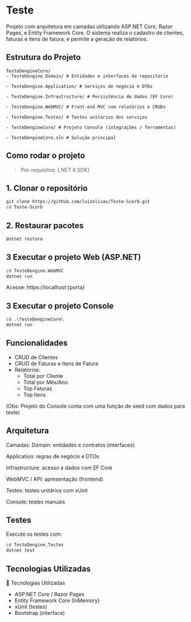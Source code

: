 # Teste

Projeto com arquitetura em camadas utilizando ASP.NET Core, Razor Pages, e Entity Framework Core. O sistema realiza o cadastro de clientes, faturas e itens de fatura, e permite a geração de relatórios.


##  Estrutura do Projeto
````
TesteDengineCore/
- TesteDengine.Domain/ # Entidades e interfaces de repositório

- TesteDengine.Application/ # Serviços de negócio e DTOs

- TesteDengine.Infrastructure/ # Persistência de dados (EF Core)

- TesteDengine.WebMVC/ # Front-end MVC com relatórios e CRUDs

- TesteDengine.Testes/ # Testes unitários dos serviços

- TesteDengineCore/ # Projeto Console (integrações / ferramentas)

- TesteDengineCore.sln # Solução principal
````

##  Como rodar o projeto

> Pré-requisitos: [.NET 8 SDK]


## 1. Clonar o repositório

```bash
git clone https://github.com/luizolivas/Teste-Scorb.git
cd Teste-Scorb
```

## 2. Restaurar pacotes

```bash
dotnet restore
```

## 3 Executar o projeto Web (ASP.NET)

```bash
cd TesteDengine.WebMVC
dotnet run
```

Acesse: https://localhost:{porta}


## 3 Executar o projeto Console 

```bash
cd .\TesteDengineCore\
dotnet run
```

## Funcionalidades

- CRUD de Clientes
- CRUD de Faturas e Itens de Fatura
- Relatórios:
   - Total por Cliente
   - Total por Mês/Ano
   - Top Faturas
   - Top Itens

(Obs: Projeto do Console conta com uma função de seed com dados para teste)

##  Arquitetura

Camadas:
Domain: entidades e contratos (interfaces)

Application: regras de negócio e DTOs

Infrastructure: acesso a dados com EF Core

WebMVC / API: apresentação (frontend)

Testes: testes unitários com xUnit

Console: testes manuais


##  Testes

Execute os testes com:

```bash
cd TesteDengine.Testes
dotnet test
```

## Tecnologias Utilizadas

🔧 Tecnologias Utilizadas

- ASP.NET Core / Razor Pages
- Entity Framework Core (InMemory)
- xUnit (testes)
- Bootstrap (interface)
